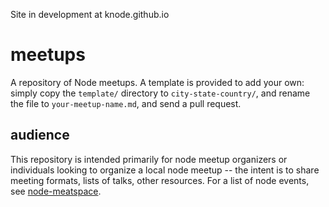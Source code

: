 Site in development at knode.github.io

# meetups

A repository of Node meetups. A template is
provided to add your own: simply copy the `template/` directory
to `city-state-country/`, and rename the file to `your-meetup-name.md`,
and send a pull request.

## audience

This repository is intended primarily for node meetup organizers or 
individuals looking to organize a local node meetup -- the intent is
to share meeting formats, lists of talks, other resources. For a list
of node events, see [node-meatspace](https://github.com/mikeal/node-meatspace).
